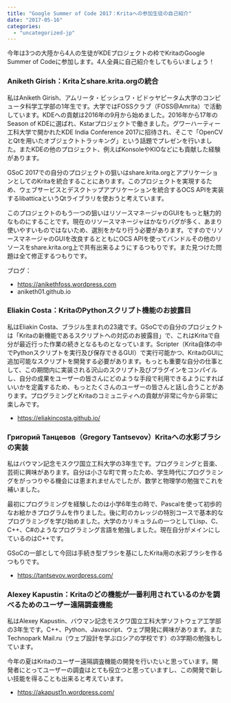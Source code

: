 ```yaml
---
title: "Google Summer of Code 2017：Kritaへの参加生徒の自己紹介"
date: "2017-05-16"
categories: 
  - "uncategorized-jp"
---
```


今年は3つの大陸から4人の生徒がKDEプロジェクトの枠でKritaのGoogle Summer of Codeに参加します。4人全員に自己紹介をしてもらいましょう！

### Aniketh Girish：Kritaとshare.krita.orgの統合

私はAniketh Girish、アムリータ・ビッシュワ・ビドゥヤピータム大学のコンピュータ科学工学部の1年生です。大学ではFOSSクラブ（FOSS@Amrita）で活動しています。KDEへの貢献は2016年の9月から始めました。2016年から17年のSeason of KDEに選ばれ、Kstarプロジェクトで働きました。グワーハーティー工科大学で開かれたKDE India Conference 2017に招待され、そこで「OpenCVとQtを用いたオブジェクトトラッキング」という話題でプレゼンを行いました。またKDEの他のプロジェクト、例えばKonsoleやKIOなどにも貢献した経験があります。

GSoC 2017での自分のプロジェクトの狙いはshare.krita.orgとアプリケーションとしてのKritaを統合することにあります。このプロジェクトを実現するため、ウェブサービスとデスクトップアプリケーションを統合するOCS APIを実装するlibatticaというQtライブラリを使おうと考えています。

このプロジェクトのもう一つの狙いはリソースマネージャのGUIをもっと魅力的なものにすることです。現在のリソースマネージャはかなりバグが多く、あまり使いやすいものではないため、選別をかなり行う必要があります。ですのでリソースマネージャのGUIを改良するとともにOCS APIを使ってバンドルその他のリソースをshare.krita.org上で共有出来るようにするつもりです。また見つけた問題は全て修正するつもりです。

ブログ：

- https://anikethfoss.wordpress.com
- aniketh01.github.io

### Eliakin Costa：KritaのPythonスクリプト機能のお披露目

私はEliakin Costa、ブラジル生まれの23歳です。GSoCでの自分のプロジェクトは「Kritaの新機能であるスクリプトへの対応のお披露目」で、これはKritaで自分が最近行った作業の続きとなるものとなっています。Scripter（Krita自体の中でPythonスクリプトを実行及び保存できるGUI）で実行可能かつ、KritaのGUIに追加可能なスクリプトを開発する必要があります。もっとも重要な自分の仕事として、この期間内に実装される沢山のスクリプト及びプラグインをコンパイルし、自分の成果をユーザーの皆さんにどのような手段で利用できるようにすればいいかを定義するため、もっとたくさんのユーザーの皆さんと話し合うことがあります。プログラミングとKritaのコミュニティへの貢献が非常に今から非常に楽しみです。

- https://eliakincosta.github.io/

### Григорий Танцевов（Gregory Tantsevov）Kritaへの水彩ブラシの実装

私はバウマン記念モスクワ国立工科大学の3年生です。プログラミングと音楽、芸術に興味があります。自分は小さな町で育ったため、学生時代にプログラミングをがっつりやる機会には恵まれませんでしたが、数学と物理学の勉強でこれを補いました。

最初にプログラミングを経験したのは小学6年生の時で、Pascalを使って初歩的なお絵かきプログラムを作りました。後に町のカレッジの特別コースで基本的なプログラミングを学び始めました。大学のカリキュラムの一つとしてLisp、C、C++、C#のようなプログラミング言語を勉強しました。現在自分がメインにしているのはC++です。

GSoCの一部として今回は手続き型ブラシを基にしたKrita用の水彩ブラシを作るつもりです。

- https://tantsevov.wordpress.com/

### Alexey Kapustin：Kritaのどの機能が一番利用されているのかを調べるためのユーザー遠隔調査機能

私はAlexey Kapustin、バウマン記念モスクワ国立工科大学ソフトウェア工学部の3年生です。C++、Python、Javascript、ウェブ開発に興味があります。またTechnopark Mail.ru（ウェブ設計を学ぶロシアの学校です）の3学期の勉強もしています。

今年の夏はKritaのユーザー遠隔調査機能の開発を行いたいと思っています。開発者にとってユーザーの調査はとても役立つと思っていますし、この開発で新しい技能を得ることも出来ると考えています。

- https://akapust1n.wordpress.com/

